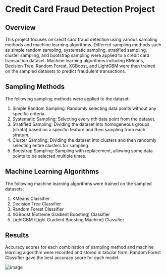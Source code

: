 # Credit Card Fraud Detection Project

## Overview
This project focuses on credit card fraud detection using various sampling methods and machine learning algorithms. Different sampling methods such as simple random sampling, systematic sampling, stratified sampling, cluster sampling, and bootstrap sampling were applied to a credit card transaction dataset. Machine learning algorithms including KMeans, Decision Tree, Random Forest, XGBoost, and LightGBM were then trained on the sampled datasets to predict fraudulent transactions.

## Sampling Methods

The following sampling methods were applied to the dataset:

1. Simple Random Sampling: Randomly selecting data points without any specific criteria. 
2. Systematic Sampling: Selecting every nth data point from the dataset.
3. Stratified Sampling: Dividing the dataset into homogeneous groups (strata) based on a specific feature and then sampling from each stratum.
4. Cluster Sampling: Dividing the dataset into clusters and then randomly selecting entire clusters for sampling.
5. Bootstrap Sampling: Sampling with replacement, allowing some data points to be selected multiple times.

## Machine Learning Algorithms
The following machine learning algorithms were trained on the sampled datasets:

1. KMeans Classifier
2. Decision Tree Classifier
3. Random Forest Classifier
4. XGBoost (Extreme Gradient Boosting) Classifier
5. LightGBM (Light Gradient Boosting Machine) Classifier

## Results
Accuracy scores for each combination of sampling method and machine learning algorithm were recorded and stored in tabular form. Random Forest Classifier gave the best accuracy score for each model.

![image](https://github.com/aarushijain-24/Sampling-Methods/assets/144267641/e6898a5c-fa4a-4256-8300-46ed12d51bc1)

